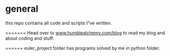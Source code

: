 general
=======

this repo contains all code and scripts I"ve written.

=======
Head over to www.humblealchemy.com/blog to read my blog and about coding and stuff.

======
euler_project folder has programs solved by me in python folder.
